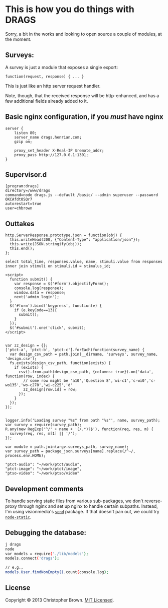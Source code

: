 # This is how you do things with DRAGS

Sorry, a bit in the works and looking to open source a couple of modules, at the moment.

## Surveys:

A survey is just a module that exposes a single export:

    function(request, response) { ... }

This is just like an http server request handler.

Note, though, that the received response will be http-enhanced, and has a few additional fields already added to it.


## Basic nginx configuration, if you _must_ have nginx

    server {
        listen 80;
        server_name drags.henrian.com;
        gzip on;

        proxy_set_header X-Real-IP $remote_addr;
        proxy_pass http://127.0.0.1:1301;
    }

## Supervisor.d

    [program:drags]
    directory=/www/drags
    command=node drags.js --default /basic/ --admin superuser --password OKCAfdt0SQr7
    autorestart=true
    user=chbrown

## Outtakes

    http.ServerResponse.prototype.json = function(obj) {
      this.writeHead(200, {"Content-Type": "application/json"});
      this.write(JSON.stringify(obj));
      this.end();
    };

    select total_time, responses.value, name, stimuli.value from responses inner join stimuli on stimuli.id = stimulus_id;

    <script>
      function submit() {
        var response = $('#form').objectifyForm();
        console.log(response);
        window.data = response;
        next('admin_login');
      }
      $('#form').bind('keypress', function(e) {
        if (e.keyCode==13){
          submit();
        }
      });
      $('#submit').one('click', submit);
    </script>


    var zz_design = {};
    ['ptct-a', 'ptct-b', 'ptct-c'].forEach(function(survey_name) {
      var design_csv_path = path.join(__dirname, 'surveys', survey_name, 'design.csv');
      fs.exists(design_csv_path, function(exists) {
        if (exists) {
          csv().from.path(design_csv_path, {columns: true}).on('data', function(row, index) {
            // some row might be 'a10','Question 8','wi-c1','c-wi0','c-wo135','wo-c270','wi-c225','d'
            zz_design[row.id] = row;
          });
        }
      });
    });


    logger.info('Loading survey "%s" from path "%s"', name, survey_path);
    var survey = require(survey_path);
    R.any(new RegExp('^/' + name + '(/.*)?$'), function(req, res, m) {
      survey(req, res, m[1] || '/');
    });

    var module = path.join(argv.surveys_path, survey_name);
    var survey_path = package_json.surveys[name].replace(/^~/, process.env.HOME);

    "ptct-audio": "~/work/ptct/audio",
    "ptct-image": "~/work/ptct/image",
    "ptso-video": "~/work/ptso/video"

## Development comments

To handle serving static files from various sub-packages, we don't reverse-proxy through nginx and set up nginx to handle certain subpaths.
Instead, I'm using visionmedia's [`send`](https://github.com/visionmedia/send) package.
If that doesn't pan out, we could try [`node-static`](https://github.com/cloudhead/node-static).

## Debugging the database:

```bash
j drags
node
var models = require('./lib/models');
models.connect('drags');

// e.g.,
models.User.findNonEmpty().count(console.log);
```

## License

Copyright © 2013 Christopher Brown. [MIT Licensed](LICENSE).
